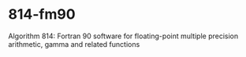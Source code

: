# 814-fm90
 Algorithm 814: Fortran 90 software for floating-point multiple precision arithmetic, gamma and related functions
